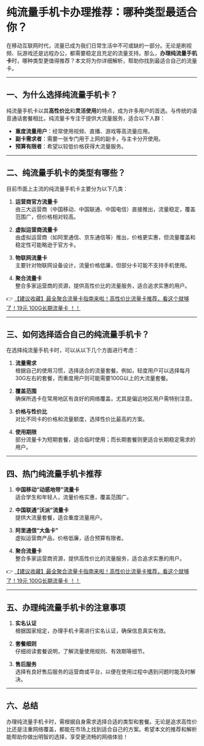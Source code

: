 # 纯流量手机卡办理推荐：哪种类型最适合你？

在移动互联网时代，流量已成为我们日常生活中不可或缺的一部分。无论是刷视频、玩游戏还是远程办公，都需要稳定且充足的流量支持。那么，**办理纯流量手机卡**时，哪种类型更值得推荐？本文将为你详细解析，帮助你找到最适合自己的流量卡。

---

## 一、为什么选择纯流量手机卡？

纯流量手机卡以其**高性价比**和**灵活使用**的特点，成为许多用户的首选。与传统的语音通话套餐相比，纯流量卡专注于提供大流量服务，适合以下人群：

- **重度流量用户**：经常使用视频、直播、游戏等高流量应用。
- **副卡需求者**：需要一张专门用于上网的副卡，与主卡分开使用。
- **预算有限者**：希望以较低价格获得大流量服务。

---

## 二、纯流量手机卡的类型有哪些？

目前市面上主流的纯流量手机卡主要分为以下几类：

1. **运营商官方流量卡**  
   由三大运营商（中国移动、中国联通、中国电信）直接推出，流量稳定，覆盖范围广，但价格相对较高。

2. **虚拟运营商流量卡**  
   由虚拟运营商（如阿里通信、京东通信等）推出，价格更实惠，但流量覆盖和稳定性可能略逊于官方卡。

3. **物联网流量卡**  
 主要针对物联网设备设计，流量价格低廉，但部分卡可能不支持手机使用。

4. **聚合流量卡**  
 整合多家运营商的资源，提供高性价比的流量服务，适合追求实惠的用户。

👉 [【建议收藏】最全聚合流量卡指南来啦！高性价比流量卡推荐，看这个就够了！19元 100G长期流量卡 ！！](https://bit.ly/Liuliangka)

---

## 三、如何选择适合自己的纯流量手机卡？

在选择纯流量手机卡时，可以从以下几个方面进行考虑：

1. **流量需求**  
   根据自己的使用习惯，选择适合的流量套餐。例如，轻度用户可以选择每月30G左右的套餐，而重度用户则可能需要100G以上的大流量套餐。

2. **覆盖范围**  
   确保所选卡在常用地区有良好的网络覆盖，尤其是偏远地区用户需特别注意。

3. **价格与性价比**  
   对比不同卡的价格和流量额度，选择性价比最高的方案。

4. **使用期限**  
   部分流量卡为短期套餐，适合临时使用；而长期套餐则更适合长期稳定需求的用户。

---

## 四、热门纯流量手机卡推荐

1. **中国移动“动感地带”流量卡**  
   适合学生和年轻人，流量价格实惠，覆盖范围广。

2. **中国联通“沃派”流量卡**  
   提供大流量套餐，适合重度流量用户。

3. **阿里通信“大鱼卡”**  
   虚拟运营商产品，价格低廉，适合预算有限者。

4. **聚合流量卡**  
   整合多家运营商资源，提供高性价比的流量服务，适合追求实惠的用户。

👉 [【建议收藏】最全聚合流量卡指南来啦！高性价比流量卡推荐，看这个就够了！19元 100G长期流量卡 ！！](https://bit.ly/Liuliangka)

---

## 五、办理纯流量手机卡的注意事项

1. **实名认证**  
   根据国家规定，办理手机卡需进行实名认证，确保信息真实有效。

2. **套餐细则**  
   仔细阅读套餐说明，了解流量使用规则、有效期等细节。

3. **售后服务**  
   选择有良好售后服务的运营商或平台，以便在使用过程中遇到问题时能及时解决。

---

## 六、总结

办理纯流量手机卡时，需根据自身需求选择合适的类型和套餐。无论是追求高性价比还是注重网络覆盖，都能在市场上找到适合自己的方案。希望本文的推荐和解析能帮助你做出明智的选择，享受更流畅的网络体验！